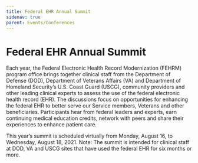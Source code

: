 ```yaml
---
title: Federal EHR Annual Summit
sidenav: true
parent: Events/Conferences
---
```

# Federal EHR Annual Summit

Each year, the Federal Electronic Health Record Modernization (FEHRM) program office brings together clinical staff from the Department of Defense (DOD), Department of Veterans Affairs (VA) and Department of Homeland Security’s U.S. Coast Guard (USCG), community providers and other leading clinical experts to assess the use of the federal electronic health record (EHR). The discussions focus on opportunities for enhancing the federal EHR to better serve our Service members, Veterans and other beneficiaries. Participants hear from federal leaders and experts, earn continuing medical education credits, network with peers and share their experiences to enhance patient care.

This year’s summit is scheduled virtually from Monday, August 16, to Wednesday, August 18, 2021. Note: The summit is intended for clinical staff at DOD, VA and USCG sites that have used the federal EHR for six months or more.